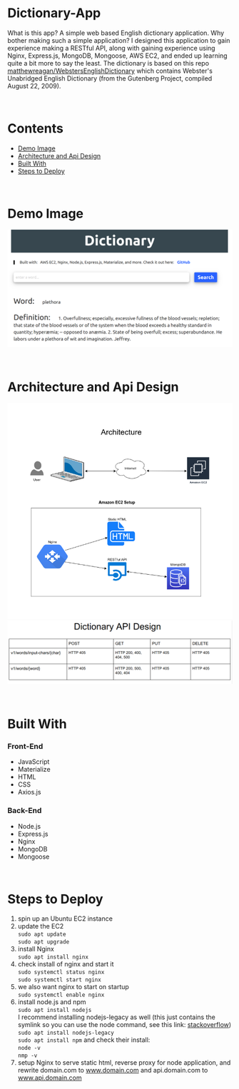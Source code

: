 # Dictionary-App
What is this app?  A simple web based English dictionary application.  Why bother making such a simple application?
I designed this application to gain experience making a RESTful API, along with gaining experience using Nginx, Express.js,
MongoDB, Mongoose, AWS EC2, and ended up learning quite a bit more to say the least.  The dictionary is based on this repo [matthewreagan/WebstersEnglishDictionary](https://github.com/matthewreagan/WebstersEnglishDictionary) 
which contains Webster's Unabridged English Dictionary (from the Gutenberg Project, compiled August 22, 2009).

<br />

# Contents
* [Demo Image](https://github.com/T-travis/Dictionary-App/blob/master/README.md#demo-image)
* [Architecture and Api Design](https://github.com/T-travis/Dictionary-App/blob/master/README.md#architecture-and-api-design)
* [Built With](https://github.com/T-travis/Dictionary-App/blob/master/README.md#built-with)
* [Steps to Deploy](https://github.com/T-travis/Dictionary-App/blob/master/README.md#steps-to-deploy)

<br />

# Demo Image
![demo](https://github.com/T-travis/Dictionary-App/blob/master/www/images/demo.png)

<br />

# Architecture and Api Design
![architecture](https://github.com/T-travis/Dictionary-App/blob/master/www/images/dictionary-app.png)
![api](https://github.com/T-travis/Dictionary-App/blob/master/www/images/api.png)

<br />

# Built With
### Front-End             
* JavaScript              
* Materialize             
* HTML                    
* CSS                     
* Axios.js                  

### Back-End
* Node.js
* Express.js
* Nginx
* MongoDB
* Mongoose

<br />

# Steps to Deploy 
1) spin up an Ubuntu EC2 instance
2) update the EC2 <br />
   `sudo apt update` <br />
   `sudo apt upgrade`
3) install Nginx <br />
   `sudo apt install nginx`
4) check install of nginx and start it <br />
   `sudo systemctl status nginx` <br />
   `sudo systemctl start nginx`
5) we also want nginx to start on startup <br />
   `sudo systemctl enable nginx`
6) install node.js and npm <br />
   `sudo apt install nodejs` <br />
   I recommend installing nodejs-legacy as well (this just contains the symlink so you can use the node command,
   see this link: [stackoverflow](https://stackoverflow.com/questions/20057790/what-are-the-differences-between-node-js-and-node))
   `sudo apt install nodejs-legacy` <br />
   `sudo apt install npm`
   and check their install: <br />
   `node -v` <br />
   `nmp -v`
7) setup Nginx to serve static html, reverse proxy for node application, and rewrite domain.com to www.domain.com
   and api.domain.com to www.api.domain.com




